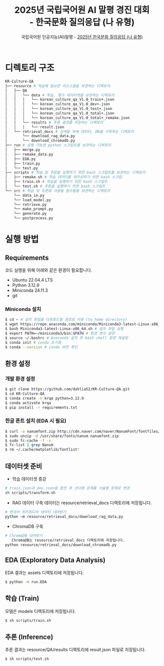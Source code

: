<div align='center'>
   <h1>2025년 국립국어원 AI 말평 경진 대회<br>- 한국문화 질의응답 (나 유형)</h1>
</div>

<div align="center">
    <p>국립국어원 인공지능(AI)말평 - <a href="https://kli.korean.go.kr/benchmark/taskOrdtm/taskList.do?taskOrdtmId=181&clCd=ING_TASK&subMenuId=sub01" target="_blank">2025년 한국문화 질의응답 (나 유형)</a></p>
</div>
<br>


# 디렉토리 구조

```bash
KR-Culture-QA
├── resource # 학습에 필요한 리소스들을 보관하는 디렉토리
│   ├── QA 
│   │   └── data # 학습, 평가 데이터셋을 보관하는 디렉토리
│   │   │   └── korean_culture_qa_V1.0_train+.json
│   │   │   └── korean_culture_qa_V1.0_dev+.json
│   │   │   └── korean_culture_qa_V1.0_test+.json
│   │   │   └── korean_culture_qa_V1.0_total+.json
│   │   │   └── korean_culture_qa_V1.0_total+_remake.json
│   │   └── results # 추론 결과를 저장하는 디렉토리
│   │   │   └── result.json
│   └── retrieval_docs # 검색을 위해 데이터, DB를 구축하는 디렉토리
│       └── download_rag_data.py 
│       └── download_chromadb.py 
├── run # 실행 가능한 python 스크립트를 보관하는 디렉토리
│   ├── merge.py
│   ├── remake_data.py
│   ├── EDA.py
│   ├── train.py
│   └── test.py
├── scripts # 학습 및 추론을 실행하기 위한 bash 스크립트를 보관하는 디렉토리
│   ├── remake.sh # 학습 데이터를 재구성하기 위한 bash 스크립
│   ├── train.sh # 학습을 실행하기 위한 bash 스크립트
│   └── test.sh # 추론을 실행하기 위한 bash 스크립트
└── src # 학습 및 추론에 사용될 함수들을 보관하는 디렉토리
    └── data_io.py
    └── load_model.py
    └── retrieve.py
    └── make_prompt.py
    └── generate.py
    └── postprocess.py
```

# 실행 방법

## Requirements
코드 실행을 위해 아래와 같은 환경이 필요합니다.
- Ubuntu 22.04.4 LTS
- Python 3.12.9
- Miniconda 24.11.3
- git


### Miniconda 설치
```bash
$ cd ~ # 설치 파일을 다운로드할 경로로 이동 (to home directory)
$ wget https://repo.anaconda.com/miniconda/Miniconda3-latest-Linux-x86_64.sh # Miniconda 설치 파일 다운로드
$ bash Miniconda3-latest-Linux-x86_64.sh # 설치 파일 실행
$ export PATH=~/miniconda3/bin:$PATH # 환경 변수 설정
$ source ~/.bashrc # Anaconda 설치 후 bash shell 환경 재설정
$ conda init # conda 초기화
$ conda --version # conda 버전 확인
```

## 환경 설정

### 개발 환경 설정
```bash
$ git clone https://github.com/dahlia52/KR-Culture-QA.git
$ cd KR-Culture-QA
$ conda create -n krqa python=3.12.9
$ conda activate krqa
$ pip install -r requirements.txt
```

### 한글 폰트 설치 (EDA 시 필요)
```bash
$ curl -o nanumfont.zip http://cdn.naver.com/naver/NanumFont/fontfiles/NanumFont_TTF_ALL.zip
$ sudo unzip -d /usr/share/fonts/nanum nanumfont.zip
$ sudo fc-cache -f -v
$ fc-list | grep Nanum
$ rm ~/.cache/matplotlib/fontlist*
```

## 데이터셋 준비
- 학습 데이터셋 증강
```bash
# train.json과 dev.json을 합친 후 선다형 문제를 서술형 문제로 변경
sh scripts/transform.sh
```

- RAG 데이터 구축
  데이터는 resource/retrieval_docs 디렉토리에 저장됩니다.
```bash
# 한국어 위키피디아 데이터 내려받기
python –m resource/retrieval_docs/download_rag_data.py
```

- ChromaDB 구축
```bash
# ChromaDB 내려받기
   ChromaDB는 resource/retrieval_docs 디렉토리에 저장됩니다.
python resource/retrieval_docs/download_chromadb.py
```

## EDA (Exploratory Data Analysis)
EDA 결과는 assets 디렉토리에 저장됩니다.
```bash
$ python -m run.EDA
```

## 학습 (Train)
모델은 models 디렉토리에 저장됩니다.
```bash
$ sh scripts/train.sh
```

## 추론 (Inference)
추론 결과는 resource/QA/results 디렉토리에 result.json 파일로 저장됩니다.
```bash
$ sh scripts/test.sh
```
